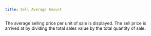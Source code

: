 ```yaml
---
title: Sell Average Amount
---
```



The average selling price per unit of sale is displayed. The sell price  is arrived at by dividing the total sales value by the total quantity  of sale.

